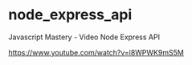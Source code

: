 # node_express_api
Javascript Mastery - Video Node Express API

https://www.youtube.com/watch?v=l8WPWK9mS5M

